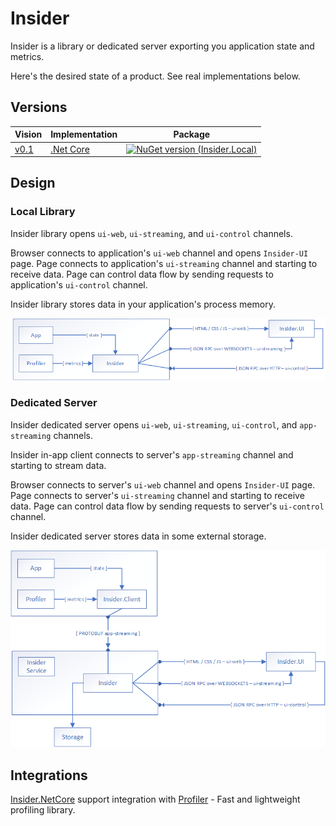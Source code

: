 # Insider

Insider is a library or dedicated server exporting you application state and metrics.

Here's the desired state of a product. See real implementations below.

## Versions

|Vision|Implementation|Package|
|-------|--------------|-------|
|[v0.1](https://github.com/r-alekseev/Insider/blob/master/Versions/0.1/README.md)|[.Net Core](https://github.com/r-alekseev/Insider.NetCore/tree/v0.1.0)|[![NuGet version (Insider.Local)](https://img.shields.io/nuget/v/Insider.Local.svg?style=flat)](https://www.nuget.org/packages/Insider.Local/)|

## Design

### Local Library

Insider library opens `ui-web`, `ui-streaming`, and `ui-control` channels.

Browser connects to application's `ui-web` channel and opens `Insider-UI` page. 
Page connects to application's `ui-streaming` channel and starting to receive data.
Page can control data flow by sending requests to application's `ui-control` channel.

Insider library stores data in your application's process memory. 

![Local Library Design](https://github.com/r-alekseev/Insider/blob/assets/diagrams/Insider-Local.png?raw=true)

### Dedicated Server

Insider dedicated server opens `ui-web`, `ui-streaming`, `ui-control`, and `app-streaming` channels.

Insider in-app client connects to server's `app-streaming` channel and starting to stream data.

Browser connects to server's `ui-web` channel and opens `Insider-UI` page. 
Page connects to server's `ui-streaming` channel and starting to receive data.
Page can control data flow by sending requests to server's `ui-control` channel.

Insider dedicated server stores data in some external storage.

![Dedicated Server Design](https://github.com/r-alekseev/Insider/blob/assets/diagrams/Insider-Remote.png?raw=true)

## Integrations

[Insider.NetCore](https://github.com/r-alekseev/Insider.NetCore) support integration with [Profiler](https://github.com/r-alekseev/Profiler) - Fast and lightweight profiling library.